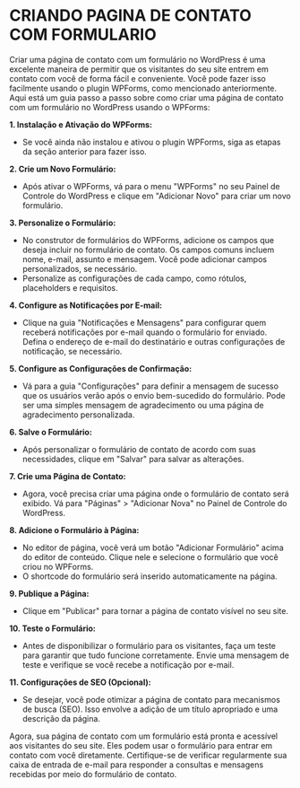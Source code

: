 # CRIANDO PAGINA DE CONTATO COM FORMULARIO
Criar uma página de contato com um formulário no WordPress é uma excelente maneira de permitir que os visitantes do seu site entrem em contato com você de forma fácil e conveniente. Você pode fazer isso facilmente usando o plugin WPForms, como mencionado anteriormente. Aqui está um guia passo a passo sobre como criar uma página de contato com um formulário no WordPress usando o WPForms:

**1. Instalação e Ativação do WPForms:**
- Se você ainda não instalou e ativou o plugin WPForms, siga as etapas da seção anterior para fazer isso.

**2. Crie um Novo Formulário:**
- Após ativar o WPForms, vá para o menu "WPForms" no seu Painel de Controle do WordPress e clique em "Adicionar Novo" para criar um novo formulário.

**3. Personalize o Formulário:**
- No construtor de formulários do WPForms, adicione os campos que deseja incluir no formulário de contato. Os campos comuns incluem nome, e-mail, assunto e mensagem. Você pode adicionar campos personalizados, se necessário.
- Personalize as configurações de cada campo, como rótulos, placeholders e requisitos.

**4. Configure as Notificações por E-mail:**
- Clique na guia "Notificações e Mensagens" para configurar quem receberá notificações por e-mail quando o formulário for enviado. Defina o endereço de e-mail do destinatário e outras configurações de notificação, se necessário.

**5. Configure as Configurações de Confirmação:**
- Vá para a guia "Configurações" para definir a mensagem de sucesso que os usuários verão após o envio bem-sucedido do formulário. Pode ser uma simples mensagem de agradecimento ou uma página de agradecimento personalizada.

**6. Salve o Formulário:**
- Após personalizar o formulário de contato de acordo com suas necessidades, clique em "Salvar" para salvar as alterações.

**7. Crie uma Página de Contato:**
- Agora, você precisa criar uma página onde o formulário de contato será exibido. Vá para "Páginas" > "Adicionar Nova" no Painel de Controle do WordPress.

**8. Adicione o Formulário à Página:**
- No editor de página, você verá um botão "Adicionar Formulário" acima do editor de conteúdo. Clique nele e selecione o formulário que você criou no WPForms.
- O shortcode do formulário será inserido automaticamente na página.

**9. Publique a Página:**
- Clique em "Publicar" para tornar a página de contato visível no seu site.

**10. Teste o Formulário:**
- Antes de disponibilizar o formulário para os visitantes, faça um teste para garantir que tudo funcione corretamente. Envie uma mensagem de teste e verifique se você recebe a notificação por e-mail.

**11. Configurações de SEO (Opcional):**
- Se desejar, você pode otimizar a página de contato para mecanismos de busca (SEO). Isso envolve a adição de um título apropriado e uma descrição da página.

Agora, sua página de contato com um formulário está pronta e acessível aos visitantes do seu site. Eles podem usar o formulário para entrar em contato com você diretamente. Certifique-se de verificar regularmente sua caixa de entrada de e-mail para responder a consultas e mensagens recebidas por meio do formulário de contato.